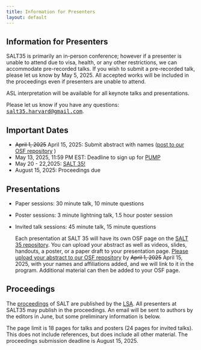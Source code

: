 ```yaml
---
title: Information for Presenters
layout: default
---
```


## Information for Presenters

SALT35 is primarily an in-person conference; however if a presenter is unable to attend due to visa, health, or any other restrictions, we can accommodate pre-recorded talks. If you wish to submit a pre-recorded talk, please let us know by May 5, 2025. All accepted works will be included in the proceedings even if presenters are unable to attend.

ASL interpretation will be available for all keynote talks and presentations.

Please let us know if you have any questions: <span style="font-family: monospace">[salt35.harvard@gmail.com](mailto:salt35.harvard@gmail.com)</span>. 



## Important Dates

- ~~April 1, 2025~~ April 15, 2025: Submit abstract with names ([post to our OSF repository](https://osf.io/meetings/SALT35) )
- May 13, 2025, 11:59 PM  EST: Deadline to sign up for [PUMP](https://osf.io/meetings/SALT35)
- May 20 - 22,2025: [SALT 35!](https://saltconf.github.io/salt35/conferenceprogram.html)
- August 15, 2025: Proceedings due


## Presentations

- Paper sessions: 30 minute talk, 10 minute questions
- Poster sessions: 3 minute lightning talk, 1.5 hour poster session
- Invited talk sessions: 45 minute talk, 15 minute questions

  Each presentation at SALT 35 will have its own OSF page on the [SALT 35 repository](https://osf.io/meetings/SALT35/). You can upload your abstract as well as videos, slides, handouts, a poster, or a paper draft to your presentation page. 
[Please upload your abstract to our OSF repository](https://docs.google.com/document/d/1ivLVeF4PX7eZ-S89MI1THm7mx3yhJlOIBzd1sage5CY/edit?usp=sharing) by ~~April 1, 2025~~ April 15, 2025, with your names and affiliations added, and we will link to it in the program. Additional material can then be added to your OSF page.


## Proceedings

The [proceedings](https://journals.linguisticsociety.org/proceedings/index.php/SALT) of SALT are published by the [LSA](https://www.linguisticsociety.org/). All presenters at SALT35 may publish in the proceedings. An email will be sent to authors by the editors in June, but some preliminary information is below.

The page limit is 18 pages for talks and posters (24 pages for invited talks). This does not include references, but does include all other material. The proceedings submission deadline is August 15, 2025.

